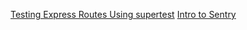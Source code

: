 [Testing Express Routes Using supertest](https://glebbahmutov.com/blog/how-to-correctly-unit-test-express-server/)
[Intro to Sentry](https://www.youtube.com/watch?v=D060ACRPj6I)

